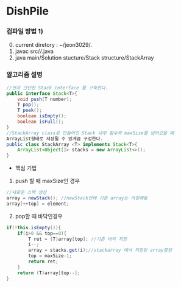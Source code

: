 

DishPile
====

### 컴파일 방법 1)

0. current diretory : ~/jeon3029/.
1. javac src/*/*.java
2. java main/Solution stucture/Stack structure/StackArray


### 알고리즘 설명

```java
//먼저 간단한 Stack interface 를 구축한다.
public interface Stack<T>{
    void push(T number);
    T pop();
    T peek();
    boolean isEmpty();
    boolean isFull();
}
//StackArray class로 만들어진 Stack 내부 함수와 maxSize를 넘어갔을 때
ArrayList형태로 저장될 수 있게끔 구성한다.
public class StackArray <T> implements Stack<T>{
    ArrayList<Object[]> stacks = new ArrayList<>();
}

```
- 핵심 기법
1. push 할 때 maxSize인 경우
```java
//새로운 스택 생성
array = newStack(); //newStack안에 기존 array는 저장해둠
array[++top] = element;
```
2. pop할 때 바닥인경우
```java
if(!this.isEmpty()){
    if(i>0 && top==0){
        T ret = (T)array[top]; //기존 바닥 저장
        i--;
        array = stacks.get(i);//stackarray 에서 저장된 array할당
        top = maxSize-1;
        return ret;
    }
    return (T)array[top--];
}
```
